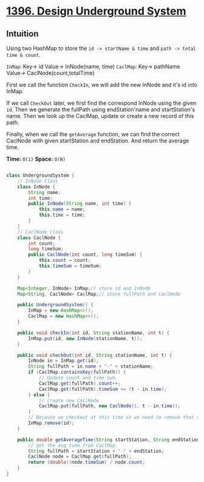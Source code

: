 # [1396. Design Underground System](https://leetcode.com/problems/design-underground-system/)

## Intuition

Using two HashMap to store the `id -> startName & time` and `path -> total time & count`.

`InMap`: Key-> id  Value-> InNode(name, time)
`CaclMap`: Key-> pathName Value-> CaclNode(count,totalTime)

First we call the function `CheckIn`, we will add the new InNode and it's id into InMap. 

If we call `CheckOut` later, we first find the correspond InNode using the given `id`. Then we generate the fullPath using endStation'name and startStation's name. Then we look up the CaclMap, update or create a new record of this path.

Finally, when we call the `getAverage` function, we can find the correct CaclNode with given startStation and endStation. And return the average time.

**Time:** `O(1)`
**Space:** `O(N)`

```java

class UndergroundSystem {
    // InNode Class
    class InNode {
        String name;
        int time;
        public InNode(String name, int time) {
            this.name = name;
            this.time = time;
        }
    }
    // CaclNode class
    class CaclNode {
        int count;
        long timeSum;
        public CaclNode(int count, long timeSum) {
            this.count = count;
            this.timeSum = timeSum;
        }
    }

    Map<Integer, InNode> InMap;// store id and InNode
    Map<String, CaclNode> CaclMap;// store fullPath and CaclNode

    public UndergroundSystem() {
        InMap = new HashMap<>();
        CaclMap = new HashMap<>();
    }

    public void checkIn(int id, String stationName, int t) {
        InMap.put(id, new InNode(stationName, t));
    }

    public void checkOut(int id, String stationName, int t) {
        InNode in = InMap.get(id);
        String fullPath = in.name + "-" + stationName;
        if (CaclMap.containsKey(fullPath)) {
            // Update count and time sum.
            CaclMap.get(fullPath).count++;
            CaclMap.get(fullPath).timeSum += (t - in.time);
        } else {
            // create new CaclNode
            CaclMap.put(fullPath, new CaclNode(1, t - in.time));
        }
        // Because we checkout at this time so we need to remove that record in InMap.
        InMap.remove(id);
    }

    public double getAverageTime(String startStation, String endStation) {
        // get the avg time from CaclMap.
        String fullPath = startStation + "-" + endStation;
        CaclNode node = CaclMap.get(fullPath);
        return (double)(node.timeSum) / node.count;
    }
}

```
